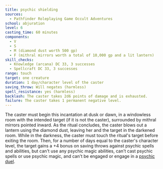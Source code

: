 ```yaml
---
title: psychic shielding
sources:
  - Pathfinder Roleplaying Game Occult Adventures
school: abjuration
level: 6
casting_time: 60 minutes
components:
  - V
  - S
  - M (diamond dust worth 500 gp)
  - F (mithral mirrors worth a total of 10,000 gp and a lit lantern)
skill_checks:
  - Knowledge (arcana) DC 33, 3 successes
  - Spellcraft DC 33, 3 successes
range: touch
target: one creature
duration: 1 day/character level of the caster
saving_throw: Will negates (harmless)
spell_resistance: yes (harmless)
backlash: The caster takes 2d6 points of damage and is exhausted.
failure: The caster takes 1 permanent negative level.
---
```


The caster must begin this incantation at dusk or dawn, in a windowless room with the intended target (if it is not the caster), surrounded by mithral mirrors pointed inward. As the ritual concludes, the caster blows out a lantern using the diamond dust, leaving her and the target in the darkened room. While in the darkness, the caster must touch the ritual's target before exiting the room. Then, for a number of days equal to the caster's character level, the target gains a +4 bonus on saving throws against psychic spells and abilities, but can't use any psychic magic abilities, can't cast psychic spells or use psychic magic, and can't be engaged or engage in a [psychic duel](/systems/psychic-duels/).
